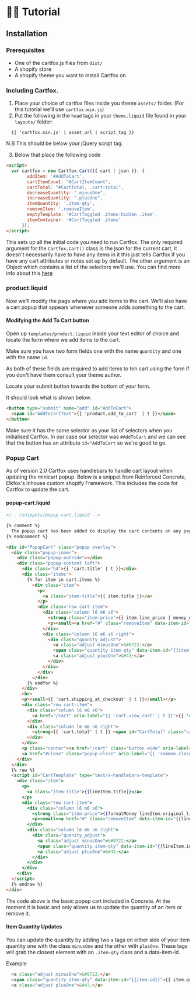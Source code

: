 🛒🦊 Tutorial
==
Installation
--
### Prerequisites
* One of the cartfox.js files from `dist/`
* A shopify store
* A shopify theme you want to install Cartfox on.


### Including Cartfox.
1. Place your choice of cartfox files inside you theme `assets/` folder. (For this tutorial we'll use `cartfox.min.js`)
2. Put the following in the `head` tags in your `theme.liquid` file found in your `layouts/` folder:
  ```liquid
    {{ 'cartfox.min.js' | asset_url | script_tag }}
  ```
  N.B This should be below your jQuery script tag.

3. Below that place the following code

```html
<script>
  var cartfox = new Cartfox.Cart({{ cart | json }}, {
        addItem: '#AddToCart',
        cartItemCount: "#CartItemCount",
        cartTotal: "#CartTotal, .cart-total",
        decreaseQuantity: ".minusOne",
        increaseQuantity: ".plusOne",
        itemQuantity: '.item-qty',
        removeItem: '.removeItem',
        emptyTemplate: '#CartToggled .items-hidden .item',
        itemContainer: '#CartToggled .items'
      });
</script>
```

This sets up all the initial code you need to run Cartfox. The only required argument for the `Cartfox.Cart()` class is the json for the current cart, it doesn't necessarily have to have any items in it this just tells Cartfox if you have any cart attributes or notes set up by default. The other argument is an Object which contains a list of the selectors we'll use. You can find more info about this [here](https://www.github.io/Elkfox/cartfox/README.md)

### product.liquid
Now we'll modify the page where you add items to the cart. We'll also have a cart popup that appears whenever someone adds something to the cart.

#### Modifying the Add To Cart button
 Open up `templates/product.liquid` inside your text editor of choice and locate the form where we add items to the cart.

Make sure you have two form fields one with the name `quantity` and one with the name `id`.

As both of these fields are required to add items to teh cart using the form if you don't have them consult your theme author.

Locate your submit button towards the bottom of your form.

It should look what is shown below.
```html
<button type="submit" name="add" id="AddToCart">
  <span id="AddToCartText">{{ 'product.add_to_cart' | t }}</span>
</button>
```

Make sure it has the same selector as your list of selectors when you initialised Cartfox. In our case our selector was `#AddToCart` and we can see that the button has an attribute `id="AddToCart` so we're good to go.

### Popup Cart
As of version 2.0 Cartfox uses handlebars to handle cart layout when updating the minicart popup. Below is a snippet from Reinforced Concrete, Elkfox's inhouse custom shopify Framework. This includes the code for Cartfox to update the cart.

#### popup-cart.liquid
```html
<!-- /snippets/popup-cart.liquid -->

{% comment %}
  The popup cart has been added to display the cart contents on any page
{% endcomment %}

<div id="PopupCart" class="popup overlay">
  <div class="popup-inner">
    <div class="popup-outside"></div>
    <div class="popup-content left">
      <div class="h4">{{ 'cart.title' | t }}</div>
      <div class="items">
        {% for item in cart.items %}
          <div class="item">
            <p>
              <a class="item-title">{{ item.title }}</a>
            </p>
            <div class="row cart-item">
              <div class="column l6 m6 s6">
                <strong class="item-price">{{ item.line_price | money_with_currency }}</strong>
                <p><small><a href="#" class="removeItem" data-item-id="{{item.id}}">Remove</a></small></p>
              </div>
              <div class="column l6 m6 s6 right">
                <div class="quanity_adjust">
                  <a class="adjust minusOne">&#8722;</a>
                  <span class="quantity item-qty" data-item-id="{{item.id}}">{{ item.quantity }}</span>
                  <a class="adjust plusOne">&#43;</a>
                </div>
              </div>
            </div>
          </div>
        {% endfor %}
      </div>
      <hr>
      <p><small>{{ 'cart.shipping_at_checkout' | t }}</small></p>
      <div class="row cart-item">
        <div class="column l6 m6 s6">
          <a href="/cart" aria-label="{{ 'cart.view_cart' | t }}">{{ 'cart.view_cart' | t }}</a>
        </div>
        <div class="column l6 m6 s6 right">
          <strong>{{ 'cart.total' | t }} <span id="CartTotal" class="cart-total">{{ cart.total_price | money_with_currency }}</span></strong>
        </div>
      </div>
      <p class="center"><a href="/cart" class="button wide" aria-label="{{ 'cart.checkout' | t }}">{{ 'cart.checkout' | t }}</a></p>
      <a href="#close" class="popup-close" aria-label="{{ 'common.close' | t }}">{{ 'common.close' | t }}</a>
    </div>
  </div>
  {% raw %}
  <script id="CartTemplate" type="text/x-handlebars-template">
    <div class="item">
      <p>
        <a class="item-title">{{lineItem.title}}</a>
      </p>
      <div class="row cart-item">
        <div class="column l6 m6 s6">
          <strong class="item-price">{{formatMoney lineItem.original_line_price}}</strong>
          <p><small><a href="#" class="removeItem" data-item-id="{{lineTtem.id}}">Remove</a></small></p>
        </div>
        <div class="column l6 m6 s6 right">
          <div class="quanity_adjust">
            <a class="adjust minusOne">&#8722;</a>
            <span class="quantity item-qty" data-item-id="{{lineItem.id}}">{{ lineItem.quantity }}</span>
            <a class="adjust plusOne">&#43;</a>
          </div>
        </div>
      </div>
    </div>
  </script>
  {% endraw %}
</div>
```
The code above is the basic popup cart included in Concrete. At the moment it is basic and only allows us to update the quantity of an item or remove it.

#### Item Quantity Updates
You can update the quantity by adding two `a` tags on either side of your item quantity one with the class `minusOne` and the other with `plusOne`. These tags will grab the closest element with an `.item-qty` class and a data-item-id. 

Example
```html
  <a class="adjust minusOne">&#8722;</a>
  <span class="quantity item-qty" data-item-id="{{item.id}}">{{ item.quantity }}</span>
  <a class="adjust plusOne">&#43;</a>
```




